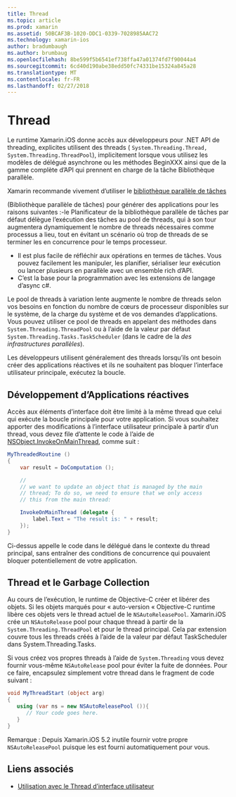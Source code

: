 ```yaml
---
title: Thread
ms.topic: article
ms.prod: xamarin
ms.assetid: 50BCAF3B-1020-DDC1-0339-7028985AAC72
ms.technology: xamarin-ios
author: bradumbaugh
ms.author: brumbaug
ms.openlocfilehash: 8be599f5b6541ef738ffa47a01374fd7f90044a4
ms.sourcegitcommit: 6cd40d190abe38edd50fc74331be15324a845a28
ms.translationtype: MT
ms.contentlocale: fr-FR
ms.lasthandoff: 02/27/2018
---
```

# <a name="threading"></a>Thread

Le runtime Xamarin.iOS donne accès aux développeurs pour .NET API de threading, explicites utilisent des threads ( `System.Threading.Thread, System.Threading.ThreadPool`), implicitement lorsque vous utilisez les modèles de délégué asynchrone ou les méthodes BeginXXX ainsi que de la gamme complète d’API qui prennent en charge de la tâche Bibliothèque parallèle.



Xamarin recommande vivement d’utiliser le [bibliothèque parallèle de tâches](http://msdn.microsoft.com/en-us/library/dd460717.aspx)

 (Bibliothèque parallèle de tâches) pour générer des applications pour les raisons suivantes :-le Planificateur de la bibliothèque parallèle de tâches par défaut délègue l’exécution des tâches au pool de threads, qui à son tour augmentera dynamiquement le nombre de threads nécessaires comme processus a lieu, tout en évitant un scénario où trop de threads de se terminer les en concurrence pour le temps processeur. 
-  Il est plus facile de réfléchir aux opérations en termes de tâches. Vous pouvez facilement les manipuler, les planifier, sérialiser leur exécution ou lancer plusieurs en parallèle avec un ensemble rich d’API. 
-  C’est la base pour la programmation avec les extensions de langage d’async c#. 


Le pool de threads à variation lente augmente le nombre de threads selon vos besoins en fonction du nombre de cœurs de processeur disponibles sur le système, de la charge du système et de vos demandes d’applications. Vous pouvez utiliser ce pool de threads en appelant des méthodes dans `System.Threading.ThreadPool` ou à l’aide de la valeur par défaut `System.Threading.Tasks.TaskScheduler` (dans le cadre de la *des infrastructures parallèles*).

Les développeurs utilisent généralement des threads lorsqu’ils ont besoin créer des applications réactives et ils ne souhaitent pas bloquer l’interface utilisateur principale, exécutez la boucle.

 <a name="Developing_Responsive_Applications" />


## <a name="developing-responsive-applications"></a>Développement d’Applications réactives

Accès aux éléments d’interface doit être limité à la même thread que celui qui exécute la boucle principale pour votre application. Si vous souhaitez apporter des modifications à l’interface utilisateur principale à partir d’un thread, vous devez file d’attente le code à l’aide de [NSObject.InvokeOnMainThread](https://developer.xamarin.com/api/type/Foundation.NSObject/), comme suit :

```csharp
MyThreadedRoutine ()  
{  
    var result = DoComputation ();  

    //
    // we want to update an object that is managed by the main
    // thread; To do so, we need to ensure that we only access
    // this from the main thread:

    InvokeOnMainThread (delegate {  
        label.Text = "The result is: " + result;  
    });
}
```

Ci-dessus appelle le code dans le délégué dans le contexte du thread principal, sans entraîner des conditions de concurrence qui pouvaient bloquer potentiellement de votre application.

 <a name="Threading_and_Garbage_Collection" />


## <a name="threading-and-garbage-collection"></a>Thread et le Garbage Collection

Au cours de l’exécution, le runtime de Objective-C créer et libérer des objets. Si les objets marqués pour « auto-version « Objective-C runtime libère ces objets vers le thread actuel de le `NSAutoReleasePool`. Xamarin.iOS crée un `NSAutoRelease` pool pour chaque thread à partir de la `System.Threading.ThreadPool` et pour le thread principal. Cela par extension couvre tous les threads créés à l’aide de la valeur par défaut TaskScheduler dans System.Threading.Tasks.

Si vous créez vos propres threads à l’aide de `System.Threading` vous devez fournir vous-même `NSAutoRelease` pool pour éviter la fuite de données. Pour ce faire, encapsulez simplement votre thread dans le fragment de code suivant :

```csharp
void MyThreadStart (object arg)
{
   using (var ns = new NSAutoReleasePool ()){
      // Your code goes here.
   }
}
```

Remarque : Depuis Xamarin.iOS 5.2 inutile fournir votre propre `NSAutoReleasePool` puisque les est fourni automatiquement pour vous.


## <a name="related-links"></a>Liens associés

- [Utilisation avec le Thread d’interface utilisateur](~/ios/user-interface/ios-ui/ui-thread.md)
